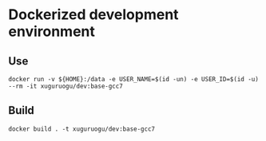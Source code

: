 
# Dockerized development environment

## Use

    docker run -v ${HOME}:/data -e USER_NAME=$(id -un) -e USER_ID=$(id -u) --rm -it xuguruogu/dev:base-gcc7

## Build
    
    docker build . -t xuguruogu/dev:base-gcc7